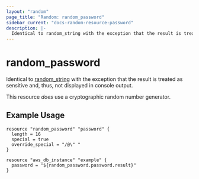 ```yaml
---
layout: "random"
page_title: "Random: random_password"
sidebar_current: "docs-random-resource-password"
description: |-
  Identical to random_string with the exception that the result is treated as sensitive.
---
```


# random\_password

Identical to [random_string](string.html) with the exception that the
result is treated as sensitive and, thus, not displayed in console output.

This resource *does* use a cryptographic random number generator.

## Example Usage

```hcl
resource "random_password" "password" {
  length = 16
  special = true
  override_special = "/@\" "
}

resource "aws_db_instance" "example" {
  password = "${random_password.password.result}"
}
```

